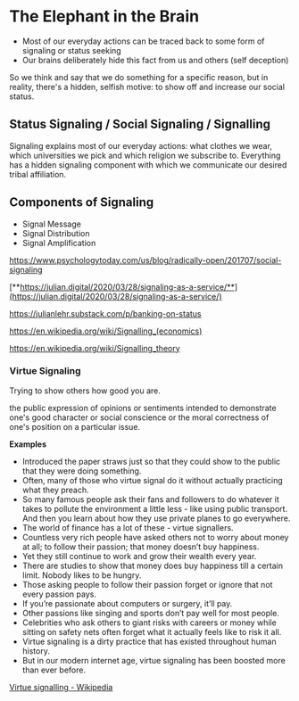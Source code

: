 # The Elephant in the Brain

- Most of our everyday actions can be traced back to some form of signaling or status seeking
- Our brains deliberately hide this fact from us and others (self deception)

So we think and say that we do something for a specific reason, but in reality, there's a hidden, selfish motive: to show off and increase our social status.

## Status Signaling / Social Signaling / Signalling

Signaling explains most of our everyday actions: what clothes we wear, which universities we pick and which religion we subscribe to. Everything has a hidden signaling component with which we communicate our desired tribal affiliation.

## Components of Signaling

- Signal Message
- Signal Distribution
- Signal Amplification

https://www.psychologytoday.com/us/blog/radically-open/201707/social-signaling

[**https://julian.digital/2020/03/28/signaling-as-a-service/**](https://julian.digital/2020/03/28/signaling-as-a-service/)

https://julianlehr.substack.com/p/banking-on-status

https://en.wikipedia.org/wiki/Signalling_(economics)

https://en.wikipedia.org/wiki/Signalling_theory

### Virtue Signaling

Trying to show others how good you are.

the public expression of opinions or sentiments intended to demonstrate one's good character or social conscience or the moral correctness of one's position on a particular issue.

**Examples**

- Introduced the paper straws just so that they could show to the public that they were doing something.
- Often, many of those who virtue signal do it without actually practicing what they preach.
- So many famous people ask their fans and followers to do whatever it takes to pollute the environment a little less - like using public transport. And then you learn about how they use private planes to go everywhere.
- The world of finance has a lot of these - virtue signallers.
- Countless very rich people have asked others not to worry about money at all; to follow their passion; that money doesn’t buy happiness.
- Yet they still continue to work and grow their wealth every year.
- There are studies to show that money does buy happiness till a certain limit. Nobody likes to be hungry.
- Those asking people to follow their passion forget or ignore that not every passion pays.
- If you’re passionate about computers or surgery, it’ll pay.
- Other passions like singing and sports don’t pay well for most people.
- Celebrities who ask others to giant risks with careers or money while sitting on safety nets often forget what it actually feels like to risk it all.
- Virtue signaling is a dirty practice that has existed throughout human history.
- But in our modern internet age, virtue signaling has been boosted more than ever before.

[Virtue signalling - Wikipedia](https://en.wikipedia.org/wiki/Virtue_signalling)
